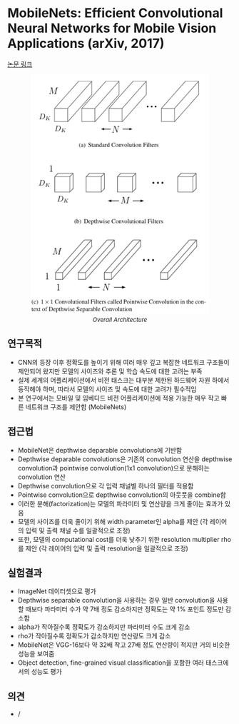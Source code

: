 # MobileNets: Efficient Convolutional Neural Networks for Mobile Vision Applications (arXiv, 2017)

[논문 링크](https://arxiv.org/abs/1704.04861)

<p align="center">
    <img width="400" alt='fig1' src="./img/01_09_01.png?raw=true"></br>
    <em><font size=2>Overall Architecture</font></em>
</p>

## 연구목적
- CNN의 등장 이후 정확도를 높이기 위해 여러 매우 깊고 복잡한 네트워크 구조들이 제안되어 왔지만 모델의 사이즈와 추론 및 학습 속도에 대한 고려는 부족
- 실제 세계의 어플리케이션에서 비전 태스크는 대부분 제한된 하드웨어 자원 하에서 동작해야 하며, 따라서 모델의 사이즈 및 속도에 대한 고려가 필수적임
- 본 연구에서는 모바일 및 임베디드 비전 어플리케이션에 적용 가능한 매우 작고 빠른 네트워크 구조를 제안함 (MobileNets)

## 접근법
- MobileNet은 depthwise deparable convolutions에 기반함
- Depthwise deparable convolutions은 기존의 convolution 연산을 depthwise convolution과 pointwise convolution(1x1 convolution)으로 분해하는 convolution 연산
- Depthwise convolution으로 각 입력 채널별 하나의 필터를 적용함
- Pointwise convolution으로 depthwise convolution의 아웃풋을 combine함
- 이러한 분해(factorization)는 모델의 파라미터 및 연산량을 크게 줄이는 효과가 있음
- 모델의 사이즈를 더욱 줄이기 위해 width parameter인 alpha를 제안 (각 레이어의 입력 및 출력 채널 수를 일괄적으로 조정)
- 또한, 모델의 computational cost를 더욱 낮추기 위한 resolution multiplier rho를 제안 (각 레이어의 입력 및 출력 resolution을 일괄적으로 조정)

## 실험결과
- ImageNet 데이터셋으로 평가
- Depthwise separable convolution을 사용하는 경우 일반 convolution을 사용할 때보다 파라미터 수가 약 7배 정도 감소하지만 정확도는 약 1% 포인트 정도만 감소함
- alpha가 작아질수록 정확도가 감소하지만 파라미터 수도 크게 감소
- rho가 작아질수록 정확도가 감소하지만 연산량도 크게 감소
- MobileNet은 VGG-16보다 약 32배 작고 27배 정도 연산량이 적지만 거의 비슷한 성능을 보여줌
- Object detection, fine-grained visual classification을 포함한 여러 태스크에서의 성능도 평가

## 의견
- /